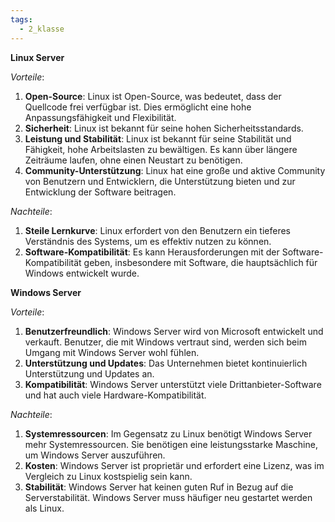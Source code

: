 ```yaml
---
tags:
  - 2_klasse
---
```

**Linux Server**

_Vorteile_:

1. **Open-Source**: Linux ist Open-Source, was bedeutet, dass der Quellcode frei verfügbar ist. Dies ermöglicht eine hohe Anpassungsfähigkeit und Flexibilität.
2. **Sicherheit**: Linux ist bekannt für seine hohen Sicherheitsstandards.
3. **Leistung und Stabilität**: Linux ist bekannt für seine Stabilität und Fähigkeit, hohe Arbeitslasten zu bewältigen. Es kann über längere Zeiträume laufen, ohne einen Neustart zu benötigen.
4. **Community-Unterstützung**: Linux hat eine große und aktive Community von Benutzern und Entwicklern, die Unterstützung bieten und zur Entwicklung der Software beitragen.

_Nachteile_:

1. **Steile Lernkurve**: Linux erfordert von den Benutzern ein tieferes Verständnis des Systems, um es effektiv nutzen zu können.
2. **Software-Kompatibilität**: Es kann Herausforderungen mit der Software-Kompatibilität geben, insbesondere mit Software, die hauptsächlich für Windows entwickelt wurde.

**Windows Server**

_Vorteile_:

1. **Benutzerfreundlich**: Windows Server wird von Microsoft entwickelt und verkauft. Benutzer, die mit Windows vertraut sind, werden sich beim Umgang mit Windows Server wohl fühlen.
2. **Unterstützung und Updates**: Das Unternehmen bietet kontinuierlich Unterstützung und Updates an.
3. **Kompatibilität**: Windows Server unterstützt viele Drittanbieter-Software und hat auch viele Hardware-Kompatibilität.

_Nachteile_:

1. **Systemressourcen**: Im Gegensatz zu Linux benötigt Windows Server mehr Systemressourcen. Sie benötigen eine leistungsstarke Maschine, um Windows Server auszuführen.
2. **Kosten**: Windows Server ist proprietär und erfordert eine Lizenz, was im Vergleich zu Linux kostspielig sein kann.
3. **Stabilität**: Windows Server hat keinen guten Ruf in Bezug auf die Serverstabilität. Windows Server muss häufiger neu gestartet werden als Linux.